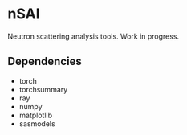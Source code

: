 # nSAI
Neutron scattering analysis tools. Work in progress.

## Dependencies
- torch
- torchsummary
- ray
- numpy
- matplotlib
- sasmodels